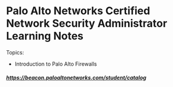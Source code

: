 # Palo Alto Networks Certified Network Security Administrator Learning Notes

Topics:

- Introduction to Palo Alto Firewalls

##### https://beacon.paloaltonetworks.com/student/catalog
